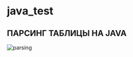 # java_test
## ПАРСИНГ ТАБЛИЦЫ НА JAVA 


![parsing](https://www.w3schools.com/html/html_tables.asp)
